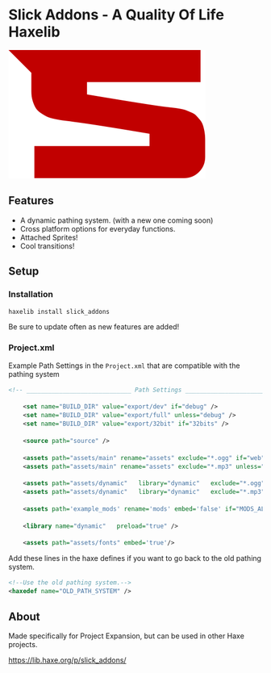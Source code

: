 # Slick Addons - A Quality Of Life Haxelib

![](https://github.com/SlickFromMars/Slick-Addons/blob/main/include/images/SLICK_LOGO_SMALL.png)

## Features

* A dynamic pathing system. (with a new one coming soon)
* Cross platform options for everyday functions.
* Attached Sprites!
* Cool transitions!

## Setup

### Installation
 
```shell
haxelib install slick_addons
```

Be sure to update often as new features are added!

### Project.xml

Example Path Settings in the `Project.xml` that are compatible with the pathing system

```xml
<!-- _____________________________ Path Settings ____________________________ -->

	<set name="BUILD_DIR" value="export/dev" if="debug" />
	<set name="BUILD_DIR" value="export/full" unless="debug" />
	<set name="BUILD_DIR" value="export/32bit" if="32bits" />

	<source path="source" />

	<assets path="assets/main" rename="assets" exclude="*.ogg" if="web"/>
	<assets path="assets/main" rename="assets" exclude="*.mp3" unless="web"/>

	<assets path="assets/dynamic"   library="dynamic"   exclude="*.ogg" if="web"/>
	<assets path="assets/dynamic"   library="dynamic"   exclude="*.mp3" unless="web"/>

	<assets path='example_mods' rename='mods' embed='false' if="MODS_ALLOWED"/>

	<library name="dynamic"   preload="true" />

	<assets path="assets/fonts" embed='true'/>
```

Add these lines in the haxe defines if you want to go back to the old pathing system.

```xml
<!--Use the old pathing system.-->
<haxedef name="OLD_PATH_SYSTEM" />
```

## About

Made specifically for Project Expansion, but can be used in other Haxe projects.

https://lib.haxe.org/p/slick_addons/

